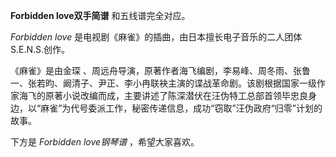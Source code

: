 

**Forbidden love双手简谱** 和五线谱完全对应。

_Forbidden love_ 是电视剧《麻雀》的插曲，由日本擅长电子音乐的二人团体S.E.N.S.创作。

《麻雀》是由金琛
、周远舟导演，原著作者海飞编剧，李易峰、周冬雨、张鲁一、张若昀、阚清子、尹正、李小冉联袂主演的谍战革命剧。该剧根据国家一级作家海飞的原著小说改编而成，主要讲述了陈深潜伏在汪伪特工总部首领毕忠良身边，以“麻雀”为代号委派工作，秘密传递信息，成功“窃取”汪伪政府“归零”计划的故事。

下方是 _Forbidden love钢琴谱_ ，希望大家喜欢。


